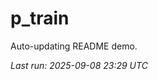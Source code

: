 # p_train

Auto-updating README demo.

<!--START_SECTION:status-->
_Last run: 2025-09-08 23:29 UTC_
<!--END_SECTION:status-->


















































































































































































































































































































































































































